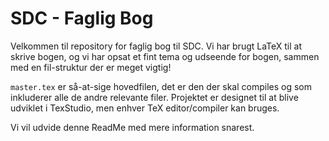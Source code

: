 # SDC - Faglig Bog

Velkommen til repository for faglig bog til SDC. Vi har brugt LaTeX til at skrive bogen, og vi har opsat et fint tema og udseende for bogen, sammen med en fil-struktur der er meget vigtig!

`master.tex` er så-at-sige hovedfilen, det er den der skal compiles og som inkluderer alle de andre relevante filer. Projektet er designet til at blive udviklet i TexStudio, men enhver TeX editor/compiler kan bruges.

Vi vil udvide denne ReadMe med mere information snarest.